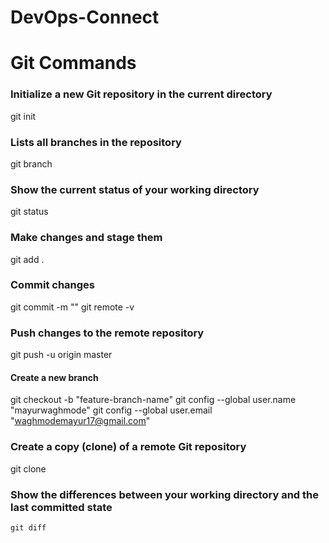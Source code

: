 # DevOps-Connect



# Git Commands

### Initialize a new Git repository in the current directory
git init
### Lists all branches in the repository
git branch
### Show the current status of your working directory
git status
### Make changes and stage them
git add .
### Commit changes
git commit -m ""
git remote -v 
### Push changes to the remote repository
git push -u origin master
#### Create a new branch
git checkout -b "feature-branch-name"
git config --global user.name "mayurwaghmode"
git config --global user.email "waghmodemayur17@gmail.com"
### Create a copy (clone) of a remote Git repository
git clone
### Show the differences between your working directory and the last committed state
``` git diff ```